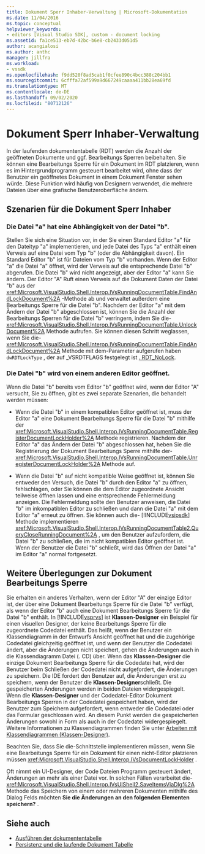 ```yaml
---
title: Dokument Sperr Inhaber-Verwaltung | Microsoft-Dokumentation
ms.date: 11/04/2016
ms.topic: conceptual
helpviewer_keywords:
- editors [Visual Studio SDK], custom - document locking
ms.assetid: fa1ce513-eb7d-42bc-b6e8-cb2433d051d5
author: acangialosi
ms.author: anthc
manager: jillfra
ms.workload:
- vssdk
ms.openlocfilehash: f9dd520f8ad5cab1f0cfee890c4bcc388c204bb1
ms.sourcegitcommit: 6cfffa72af599a9d667249caaaa411bb28ea69fd
ms.translationtype: MT
ms.contentlocale: de-DE
ms.lasthandoff: 09/02/2020
ms.locfileid: "80712126"
---
```

# <a name="document-lock-holder-management"></a>Dokument Sperr Inhaber-Verwaltung

In der laufenden dokumententabelle (RDT) werden die Anzahl der geöffneten Dokumente und ggf. Bearbeitungs Sperren beibehalten. Sie können eine Bearbeitungs Sperre für ein Dokument im RDT platzieren, wenn es im Hintergrundprogramm gesteuert bearbeitet wird, ohne dass der Benutzer ein geöffnetes Dokument in einem Dokument Fenster sehen würde. Diese Funktion wird häufig von Designern verwendet, die mehrere Dateien über eine grafische Benutzeroberfläche ändern.

## <a name="document-lock-holder-scenarios"></a>Szenarien für die Dokument Sperr Inhaber

### <a name="file-a-has-a-dependence-on-file-b"></a>Die Datei "a" hat eine Abhängigkeit von der Datei "b".

Stellen Sie sich eine Situation vor, in der Sie einen Standard Editor "a" für den Dateityp "a" implementieren, und jede Datei des Typs "a" enthält einen Verweis auf eine Datei vom Typ "b" (oder die Abhängigkeit davon). Ein Standard Editor "b" ist für Dateien vom Typ "b" vorhanden. Wenn der Editor "a" die Datei "a" öffnet, wird der Verweis auf die entsprechende Datei "b" abgerufen. Die Datei "b" wird nicht angezeigt, aber der Editor "a" kann Sie ändern. Der Editor "A" Ruft einen Verweis auf die Dokument Daten der Datei "b" aus der <xref:Microsoft.VisualStudio.Shell.Interop.IVsRunningDocumentTable.FindAndLockDocument%2A> -Methode ab und verwaltet außerdem eine Bearbeitungs Sperre für die Datei "b". Nachdem der Editor "a" mit dem Ändern der Datei "b" abgeschlossen ist, können Sie die Anzahl der Bearbeitungs Sperren für die Datei "b" verringern, indem Sie die- <xref:Microsoft.VisualStudio.Shell.Interop.IVsRunningDocumentTable.UnlockDocument%2A> Methode aufrufen. Sie können diesen Schritt weglassen, wenn Sie die- <xref:Microsoft.VisualStudio.Shell.Interop.IVsRunningDocumentTable.FindAndLockDocument%2A> Methode mit dem-Parameter aufgerufen haben `dwRDTLockType` , der auf _VSRDTFLAGS festgelegt ist [. RDT_NoLock](<xref:Microsoft.VisualStudio.Shell.Interop._VSRDTFLAGS.RDT_NoLock>).

### <a name="file-b-is-opened-by-a-different-editor"></a>Die Datei "b" wird von einem anderen Editor geöffnet.

Wenn die Datei "b" bereits vom Editor "b" geöffnet wird, wenn der Editor "A" versucht, Sie zu öffnen, gibt es zwei separate Szenarien, die behandelt werden müssen:

- Wenn die Datei "b" in einem kompatiblen Editor geöffnet ist, muss der Editor "a" eine Dokument Bearbeitungs Sperre für die Datei "b" mithilfe der <xref:Microsoft.VisualStudio.Shell.Interop.IVsRunningDocumentTable.RegisterDocumentLockHolder%2A> Methode registrieren. Nachdem der Editor "a" das Ändern der Datei "b" abgeschlossen hat, heben Sie die Registrierung der Dokument Bearbeitungs Sperre mithilfe der- <xref:Microsoft.VisualStudio.Shell.Interop.IVsRunningDocumentTable.UnregisterDocumentLockHolder%2A> Methode auf.

- Wenn die Datei "b" auf nicht kompatible Weise geöffnet ist, können Sie entweder den Versuch, die Datei "b" durch den Editor "a" zu öffnen, fehlschlagen, oder Sie können die dem Editor zugeordnete Ansicht teilweise öffnen lassen und eine entsprechende Fehlermeldung anzeigen. Die Fehlermeldung sollte den Benutzer anweisen, die Datei "b" im inkompatiblen Editor zu schließen und dann die Datei "a" mit dem Editor "a" erneut zu öffnen. Sie können auch die- [!INCLUDE[vsipsdk](../extensibility/includes/vsipsdk_md.md)] Methode implementieren <xref:Microsoft.VisualStudio.Shell.Interop.IVsRunningDocumentTable2.QueryCloseRunningDocument%2A> , um den Benutzer aufzufordern, die Datei "b" zu schließen, die im nicht kompatiblen Editor geöffnet ist. Wenn der Benutzer die Datei "b" schließt, wird das Öffnen der Datei "a" im Editor "a" normal fortgesetzt.

## <a name="additional-document-edit-lock-considerations"></a>Weitere Überlegungen zur Dokument Bearbeitungs Sperre

Sie erhalten ein anderes Verhalten, wenn der Editor "A" der einzige Editor ist, der über eine Dokument Bearbeitungs Sperre für die Datei "b" verfügt, als wenn der Editor "b" auch eine Dokument Bearbeitungs Sperre für die Datei "b" enthält. In [!INCLUDE[vsprvs](../code-quality/includes/vsprvs_md.md)] ist **Klassen-Designer** ein Beispiel für einen visuellen Designer, der keine Bearbeitungs Sperre für die zugeordnete Codedatei enthält. Das heißt, wenn der Benutzer ein Klassendiagramm in der Entwurfs Ansicht geöffnet hat und die zugehörige Codedatei gleichzeitig geöffnet ist, und wenn der Benutzer die Codedatei ändert, aber die Änderungen nicht speichert, gehen die Änderungen auch in die Klassendiagramm Datei (. CD) über. Wenn das **Klassen-Designer** die einzige Dokument Bearbeitungs Sperre für die Codedatei hat, wird der Benutzer beim Schließen der Codedatei nicht aufgefordert, die Änderungen zu speichern. Die IDE fordert den Benutzer auf, die Änderungen erst zu speichern, wenn der Benutzer die **Klassen-Designer**schließt. Die gespeicherten Änderungen werden in beiden Dateien widergespiegelt. Wenn die **Klassen-Designer** und der Codedatei-Editor Dokument Bearbeitungs Sperren in der Codedatei gespeichert haben, wird der Benutzer zum Speichern aufgefordert, wenn entweder die Codedatei oder das Formular geschlossen wird. An diesem Punkt werden die gespeicherten Änderungen sowohl in Form als auch in der Codedatei widergespiegelt. Weitere Informationen zu Klassendiagrammen finden Sie unter [Arbeiten mit Klassendiagrammen (Klassen-Designer)](../ide/class-designer/designing-and-viewing-classes-and-types.md).

Beachten Sie, dass Sie die-Schnittstelle implementieren müssen, wenn Sie eine Bearbeitungs Sperre für ein Dokument für einen nicht-Editor platzieren müssen <xref:Microsoft.VisualStudio.Shell.Interop.IVsDocumentLockHolder> .

Oft nimmt ein UI-Designer, der Code Dateien Programm gesteuert ändert, Änderungen an mehr als einer Datei vor. In solchen Fällen verarbeitet die- <xref:Microsoft.VisualStudio.Shell.Interop.IVsUIShell2.SaveItemsViaDlg%2A> Methode das Speichern von einem oder mehreren Dokumenten mithilfe des Dialog Felds möchten **Sie die Änderungen an den folgenden Elementen speichern?** .

## <a name="see-also"></a>Siehe auch

- [Ausführen der dokumententabelle](../extensibility/internals/running-document-table.md)
- [Persistenz und die laufende Dokument Tabelle](../extensibility/internals/persistence-and-the-running-document-table.md)
